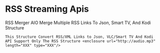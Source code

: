 # RSS Streaming Apis
RSS Merger AIO
Merge Multiple RSS Links To Json, Smart TV, And Kodi Structure


    This Structure Convert RSS/XML Links to Json, VLC/Smart TV And Kodi
    API Support Only The RSS Structure <enclosure url="http://audio.mp3" length="XXX" type="XXX"/>
